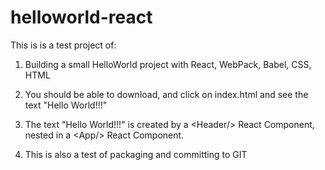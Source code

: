# helloworld-react

This is is a test project of:

1) Building a small HelloWorld project with React, WebPack, Babel, CSS, HTML

2) You should be able to download, and click on index.html and see the text "Hello World!!!"

3) The text "Hello World!!!" is created by a &lt;Header/&gt; React Component, nested in a &lt;App/&gt; React Component.

3) This is also a test of packaging and committing to GIT
